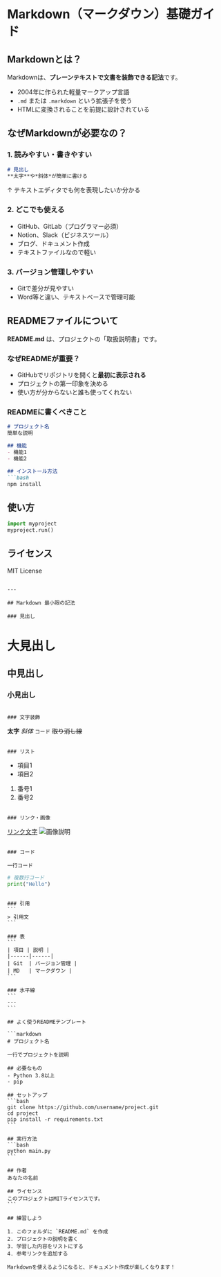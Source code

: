 # Markdown（マークダウン）基礎ガイド

## Markdownとは？

Markdownは、**プレーンテキストで文書を装飾できる記法**です。
- 2004年に作られた軽量マークアップ言語
- `.md` または `.markdown` という拡張子を使う
- HTMLに変換されることを前提に設計されている

## なぜMarkdownが必要なの？

### 1. **読みやすい・書きやすい**
```markdown
# 見出し
**太字**や*斜体*が簡単に書ける
```
↑ テキストエディタでも何を表現したいか分かる

### 2. **どこでも使える**
- GitHub、GitLab（プログラマー必須）
- Notion、Slack（ビジネスツール）
- ブログ、ドキュメント作成
- テキストファイルなので軽い

### 3. **バージョン管理しやすい**
- Gitで差分が見やすい
- Word等と違い、テキストベースで管理可能

## READMEファイルについて

**README.md** は、プロジェクトの「取扱説明書」です。

### なぜREADMEが重要？
- GitHubでリポジトリを開くと**最初に表示される**
- プロジェクトの第一印象を決める
- 使い方が分からないと誰も使ってくれない

### READMEに書くべきこと
```markdown
# プロジェクト名
簡単な説明

## 機能
- 機能1
- 機能2

## インストール方法
```bash
npm install
```

## 使い方
```python
import myproject
myproject.run()
```

## ライセンス
MIT License
```

---

## Markdown 最小限の記法

### 見出し
```
# 大見出し
## 中見出し
### 小見出し
```

### 文字装飾
```
**太字**
*斜体*
`コード`
~~取り消し線~~
```

### リスト
```
- 項目1
- 項目2

1. 番号1
2. 番号2
```

### リンク・画像
```
[リンク文字](URL)
![画像説明](画像URL)
```

### コード
````
`一行コード`

```python
# 複数行コード
print("Hello")
```
````

### 引用
```
> 引用文
```

### 表
```
| 項目 | 説明 |
|------|------|
| Git  | バージョン管理 |
| MD   | マークダウン |
```

### 水平線
```
---
```

## よく使うREADMEテンプレート

```markdown
# プロジェクト名

一行でプロジェクトを説明

## 必要なもの
- Python 3.8以上
- pip

## セットアップ
```bash
git clone https://github.com/username/project.git
cd project
pip install -r requirements.txt
```

## 実行方法
```bash
python main.py
```

## 作者
あなたの名前

## ライセンス
このプロジェクトはMITライセンスです。
```

## 練習しよう

1. このフォルダに `README.md` を作成
2. プロジェクトの説明を書く
3. 学習した内容をリストにする
4. 参考リンクを追加する

Markdownを使えるようになると、ドキュメント作成が楽しくなります！